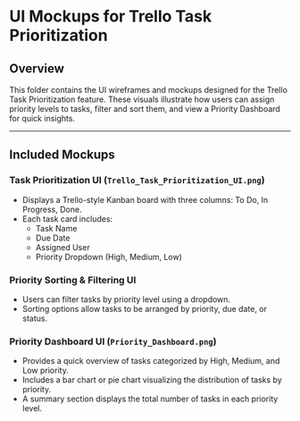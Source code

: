 # UI Mockups for Trello Task Prioritization  

## Overview  
This folder contains the UI wireframes and mockups designed for the Trello Task Prioritization feature. These visuals illustrate how users can assign priority levels to tasks, filter and sort them, and view a Priority Dashboard for quick insights.  

---

## Included Mockups  

### Task Prioritization UI (`Trello_Task_Prioritization_UI.png`)  
- Displays a Trello-style Kanban board with three columns: To Do, In Progress, Done.  
- Each task card includes:  
  - Task Name
  - Due Date 
  - Assigned User 
  - Priority Dropdown (High, Medium, Low)  

### Priority Sorting & Filtering UI  
- Users can filter tasks by priority level using a dropdown.  
- Sorting options allow tasks to be arranged by priority, due date, or status.  

### Priority Dashboard UI (`Priority_Dashboard.png`)  
- Provides a quick overview of tasks categorized by High, Medium, and Low priority.  
- Includes a bar chart or pie chart visualizing the distribution of tasks by priority.  
- A summary section displays the total number of tasks in each priority level.  

 

